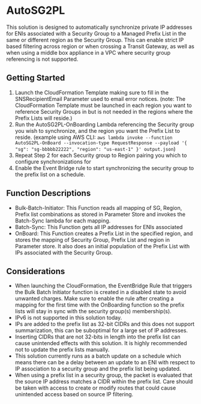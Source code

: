 # AutoSG2PL

This solution is designed to automatically synchronize private IP addresses for ENIs associated with a Security Group
to a Managed Prefix List in the same or different region as the Security Group. This can enable strict IP based filtering across region or when crossing a Transit Gateway, as well as when using a middle box appliance in a VPC where security group referencing is not supported. 

## Getting Started

 1.  Launch the CloudFormation Template making sure to fill in the SNSRecipientEmail Parameter used to email error notices.
    (note: The CloudFormation Template must be launched in each region you want to reference Security Groups in but is not
    needed in the regions where the Prefix Lists will reside.)
 2.  Run the AutoSG2PL-OnBoarding Lambda referencing the Security group you wish to synchronize, and the region you want the Prefix
    List to reside. (example using AWS CLI: `aws lambda invoke --function AutoSG2PL-OnBoard --invocation-type RequestResponse --payload '{ "sg": "sg-bbbbb22222", "region": "us-east-1" }' output.json`)
 3.  Repeat Step 2 for each Security group to Region pairing you which to configure synchronizations for
 4.  Enable the Event Bridge rule to start synchronizing the security group to the prefix list on a schedule.

## Function Descriptions

 - Bulk-Batch-Initiator: This Function reads all mapping of SG, Region, Prefix list combinations as stored in Parameter Store and 
    invokes the Batch-Sync lambda for each mapping.
 - Batch-Sync: This Function gets all IP addresses for ENIs associated   
 - OnBoard: This Function creates a Prefix List in the specified region, and stores the mapping of Security Group, Prefix List and
    region in Parameter store. It also does an initial population of the Prefix List with IPs associated with the Security Group.
   
## Considerations

 - When launching the CloudFormation, the EventBridge Rule that triggers the Bulk Batch Initiator function is created in a disabled state to avoid unwanted charges. Make sure to enable the rule after creating a mapping for the first time with the OnBoarding function so the prefix lists will stay in sync with the security group(s) membership(s). 
 - IPv6 is not supported in this solution today.
 - IPs are added to the prefix list as 32-bit CIDRs and this does not support summarization, this can be suboptimal for a large set of IP addresses.
 - Inserting CIDRs that are not 32-bits in length into the prefix list can cause unintended effects with this solution. It is highly recommended not to update the prefix lists manually.
 - This solution currently runs as a batch update on a schedule which means there can be a delay between an update to an ENI with respect to IP association to a security group and the prefix list being updated. 
 - When using a prefix list in a security group, the packet is evaluated that the source IP address matches a CIDR within the prefix list. Care should be taken with access to create or modify routes that could cause unintended access based on source IP filtering. 
